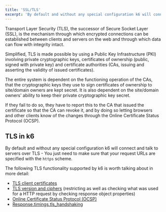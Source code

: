 ```yaml
---
title: 'SSL/TLS'
excerpt: 'By default and without any special configuration k6 will connect and talk to servers over TLS - You just need to make sure that your request URLs are specified with the https scheme.'
---
```


Transport Layer Security (TLS), the successor of Secure Socket Layer (SSL), is the mechanism through
which encrypted connections can be established between clients and servers on the web and through
which data can flow with integrity intact.

Simplified, TLS is made possible by using a Public Key Infrastructure (PKI) involving private
cryptographic keys, certificates of ownership (public, signed with private key) and certificate
authorities (CAs, issuing and asserting the validity of issued certificates).

The entire system is dependent on the functioning operation of the CAs, that the cryptographic keys
they use to sign certificates of ownership to site/domain owners are kept secret. It is also
dependent on the site/domain owners' ability to keep their private cryptographic key secret.

If they fail to do so, they have to report this to the CA that issued the certificate so that the
CA can revoke it, and by doing so letting browsers and other clients know of the changes through
the Online Certificate Status Protocol (OCSP).

## TLS in k6

By default and without any special configuration k6 will connect and talk to servers over TLS -
You just need to make sure that your request URLs are specified with the `https` scheme.

The following TLS functionality supported by k6 is worth talking about in more detail:

- [TLS client certificates](/using-k6/protocols/ssl-tls/ssl-tls-client-certificates)
- [TLS version and ciphers](/using-k6/protocols/ssl-tls/ssl-tls-version-and-ciphers) (restricting as
  well as checking what was used for a HTTP request by checking response object properties)
- [Online Certificate Status Protocol (OCSP)](/using-k6/protocols/ssl-tls/online-certificate-status-protocol-ocsp)
- [Response.timings.tls_handshaking](/javascript-api/k6-http/response)

